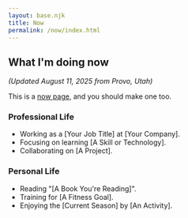 ```yaml
---
layout: base.njk
title: Now
permalink: /now/index.html
---
```

## What I'm doing now

*(Updated August 11, 2025 from Provo, Utah)*

This is a [now page](https://nownownow.com/about), and you should make one too.

### Professional Life
* Working as a [Your Job Title] at [Your Company].
* Focusing on learning [A Skill or Technology].
* Collaborating on [A Project].

### Personal Life
* Reading "[A Book You're Reading]".
* Training for [A Fitness Goal].
* Enjoying the [Current Season] by [An Activity].